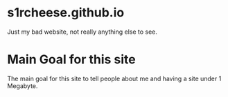 # s1rcheese.github.io
Just my bad website, not really anything else to see.
# Main Goal for this site
The main goal for this site to tell people about me and having a site under 1 Megabyte.
